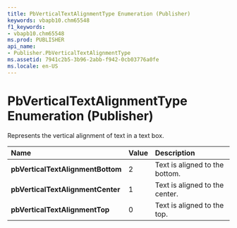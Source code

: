 ```yaml
---
title: PbVerticalTextAlignmentType Enumeration (Publisher)
keywords: vbapb10.chm65548
f1_keywords:
- vbapb10.chm65548
ms.prod: PUBLISHER
api_name:
- Publisher.PbVerticalTextAlignmentType
ms.assetid: 7941c2b5-3b96-2abb-f942-0cb03776a0fe
ms.locale: en-US
---
```



# PbVerticalTextAlignmentType Enumeration (Publisher)

Represents the vertical alignment of text in a text box. 



|**Name**|**Value**|**Description**|
|:-----|:-----|:-----|
| **pbVerticalTextAlignmentBottom**|2|Text is aligned to the bottom.|
| **pbVerticalTextAlignmentCenter**|1|Text is aligned to the center.|
| **pbVerticalTextAlignmentTop**|0|Text is aligned to the top.|

